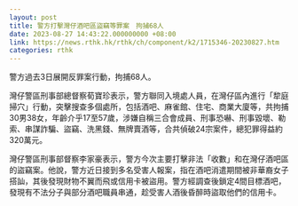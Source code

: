 ```yaml
---
layout: post
title: 警方打擊灣仔酒吧區盜竊等罪案　拘捕68人
date: 2023-08-27 14:43:22.000000000 +08:00
link: https://news.rthk.hk/rthk/ch/component/k2/1715346-20230827.htm
categories: rthk
---
```


警方過去3日展開反罪案行動，拘捕68人。

灣仔警區刑事部總督察荀寶珍表示，警方聯同入境處人員，在灣仔區內進行「犂庭掃穴」行動，突擊搜查多個處所，包括酒吧、麻雀館、住宅、商業大廈等，共拘捕30男38女，年齡介乎17至57歲，涉嫌自稱三合會成員、刑事恐嚇、刑事毀壞、勒索、串謀詐騙、盜竊、洗黑錢、無牌賣酒等，合共偵破24宗案件，總犯罪得益約320萬元。

灣仔警區刑事部督察李家豪表示，警方今次主要打擊非法「收數」和在灣仔酒吧區的盜竊案。他說，警方近日接到多名受害人報案，指在酒吧消遣期間被非華裔女子搭訕，其後發現財物不翼而飛或信用卡被盜用。警方經調查後鎖定4間目標酒吧，發現有不法分子與部分酒吧職員串通，趁受害人酒後昏醉時盜取他們的信用卡。
